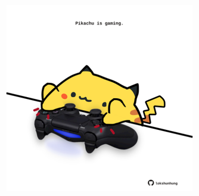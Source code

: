 <!-- built at 16/03/2021, 05:02:14 UTC -->
<p align="center">
  <img width="500" height="500" src="./ReadmeImage.svg">
</p>
